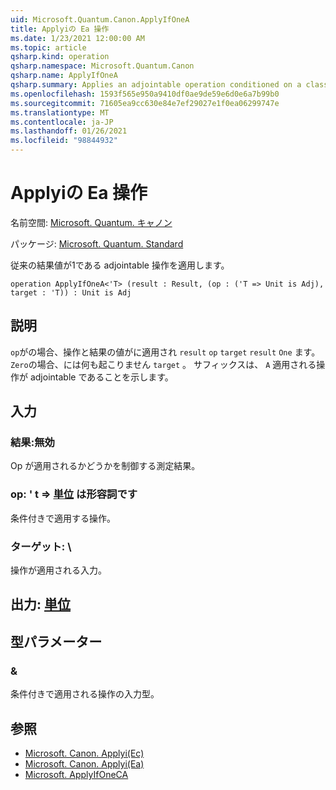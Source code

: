 ```yaml
---
uid: Microsoft.Quantum.Canon.ApplyIfOneA
title: Applyiの Ea 操作
ms.date: 1/23/2021 12:00:00 AM
ms.topic: article
qsharp.kind: operation
qsharp.namespace: Microsoft.Quantum.Canon
qsharp.name: ApplyIfOneA
qsharp.summary: Applies an adjointable operation conditioned on a classical result value being one.
ms.openlocfilehash: 1593f565e950a9410df0ae9de59e6d0e6a7b99b0
ms.sourcegitcommit: 71605ea9cc630e84e7ef29027e1f0ea06299747e
ms.translationtype: MT
ms.contentlocale: ja-JP
ms.lasthandoff: 01/26/2021
ms.locfileid: "98844932"
---
```

# <a name="applyifonea-operation"></a>Applyiの Ea 操作

名前空間: [Microsoft. Quantum. キャノン](xref:Microsoft.Quantum.Canon)

パッケージ: [Microsoft. Quantum. Standard](https://nuget.org/packages/Microsoft.Quantum.Standard)


従来の結果値が1である adjointable 操作を適用します。

```qsharp
operation ApplyIfOneA<'T> (result : Result, (op : ('T => Unit is Adj), target : 'T)) : Unit is Adj
```


## <a name="description"></a>説明

`op`がの場合、操作と結果の値がに適用され `result` `op` `target` `result` `One` ます。 `Zero`の場合、には何も起こりません `target` 。
サフィックスは、 `A` 適用される操作が adjointable であることを示します。

## <a name="input"></a>入力

### <a name="result--__invalidresult__"></a>結果:__無効 <Result>__

Op が適用されるかどうかを制御する測定結果。


### <a name="op--t--unit--is-adj"></a>op: ' t => [単位](xref:microsoft.quantum.lang-ref.unit)  は形容詞です

条件付きで適用する操作。


### <a name="target--t"></a>ターゲット: \

操作が適用される入力。



## <a name="output--unit"></a>出力: [単位](xref:microsoft.quantum.lang-ref.unit)



## <a name="type-parameters"></a>型パラメーター

### <a name="t"></a>&

条件付きで適用される操作の入力型。

## <a name="see-also"></a>参照

- [Microsoft. Canon. Applyi(Ec)](xref:Microsoft.Quantum.Canon.ApplyIfOneC)
- [Microsoft. Canon. Applyi(Ea)](xref:Microsoft.Quantum.Canon.ApplyIfOneA)
- [Microsoft. ApplyIfOneCA](xref:Microsoft.Quantum.Canon.ApplyIfOneCA)
